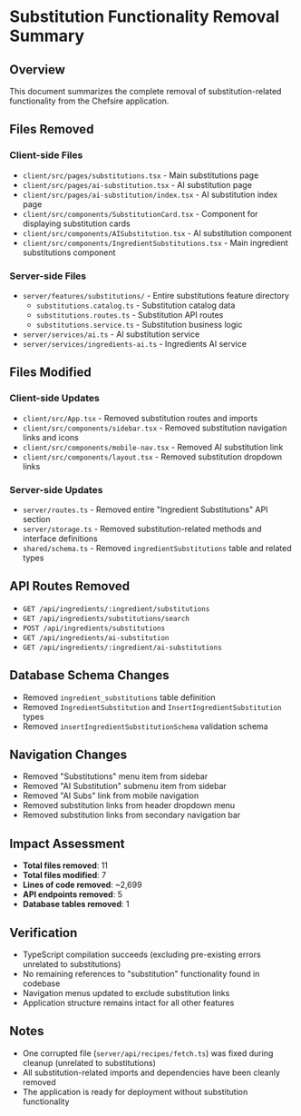 # Substitution Functionality Removal Summary

## Overview
This document summarizes the complete removal of substitution-related functionality from the Chefsire application.

## Files Removed

### Client-side Files
- `client/src/pages/substitutions.tsx` - Main substitutions page
- `client/src/pages/ai-substitution.tsx` - AI substitution page  
- `client/src/pages/ai-substitution/index.tsx` - AI substitution index page
- `client/src/components/SubstitutionCard.tsx` - Component for displaying substitution cards
- `client/src/components/AISubstitution.tsx` - AI substitution component
- `client/src/components/IngredientSubstitutions.tsx` - Main ingredient substitutions component

### Server-side Files
- `server/features/substitutions/` - Entire substitutions feature directory
  - `substitutions.catalog.ts` - Substitution catalog data
  - `substitutions.routes.ts` - Substitution API routes
  - `substitutions.service.ts` - Substitution business logic
- `server/services/ai.ts` - AI substitution service
- `server/services/ingredients-ai.ts` - Ingredients AI service

## Files Modified

### Client-side Updates
- `client/src/App.tsx` - Removed substitution routes and imports
- `client/src/components/sidebar.tsx` - Removed substitution navigation links and icons
- `client/src/components/mobile-nav.tsx` - Removed AI substitution link
- `client/src/components/layout.tsx` - Removed substitution dropdown links

### Server-side Updates
- `server/routes.ts` - Removed entire "Ingredient Substitutions" API section
- `server/storage.ts` - Removed substitution-related methods and interface definitions
- `shared/schema.ts` - Removed `ingredientSubstitutions` table and related types

## API Routes Removed
- `GET /api/ingredients/:ingredient/substitutions`
- `GET /api/ingredients/substitutions/search`
- `POST /api/ingredients/substitutions`
- `GET /api/ingredients/ai-substitution`
- `GET /api/ingredients/:ingredient/ai-substitutions`

## Database Schema Changes
- Removed `ingredient_substitutions` table definition
- Removed `IngredientSubstitution` and `InsertIngredientSubstitution` types
- Removed `insertIngredientSubstitutionSchema` validation schema

## Navigation Changes
- Removed "Substitutions" menu item from sidebar
- Removed "AI Substitution" submenu item from sidebar
- Removed "AI Subs" link from mobile navigation
- Removed substitution links from header dropdown menu
- Removed substitution links from secondary navigation bar

## Impact Assessment
- **Total files removed**: 11
- **Total files modified**: 7
- **Lines of code removed**: ~2,699
- **API endpoints removed**: 5
- **Database tables removed**: 1

## Verification
- TypeScript compilation succeeds (excluding pre-existing errors unrelated to substitutions)
- No remaining references to "substitution" functionality found in codebase
- Navigation menus updated to exclude substitution links
- Application structure remains intact for all other features

## Notes
- One corrupted file (`server/api/recipes/fetch.ts`) was fixed during cleanup (unrelated to substitutions)
- All substitution-related imports and dependencies have been cleanly removed
- The application is ready for deployment without substitution functionality